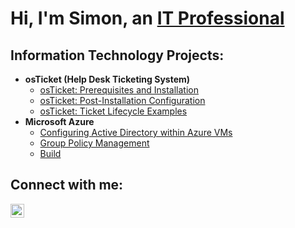 <h1>Hi, I'm Simon, an <a href="https://www.linkedin.com/in/simonlieu18">IT Professional</a/h1>

<h2>Information Technology Projects:</h2>

- <b>osTicket (Help Desk Ticketing System)</b>
  - [osTicket: Prerequisites and Installation](https://github.com/simonlieu18/osticket-prereqs)
  - [osTicket: Post-Installation Configuration](https://github.com/simonlieu18/post-install-config)
  - [osTicket: Ticket Lifecycle Examples](https://github.com/simonlieu18/ticket-lifecycle)
- <b>Microsoft Azure</b>
  - [Configuring Active Directory within Azure VMs](https://github.com/simonlieu18/configure-ad)
  - [Group Policy Management](https://github.com/simonlieu18/group-policy-management)
  - [Build](https://github.com/simonlieu18/)
<h2>Connect with me:</h2>

[<img align="left" alt="Josh | LinkedIn" width="22px" src="https://upload.wikimedia.org/wikipedia/commons/8/81/LinkedIn_icon.svg" />][linkedin]

[linkedin]: https://www.linkedin.com/in/simonlieu18
